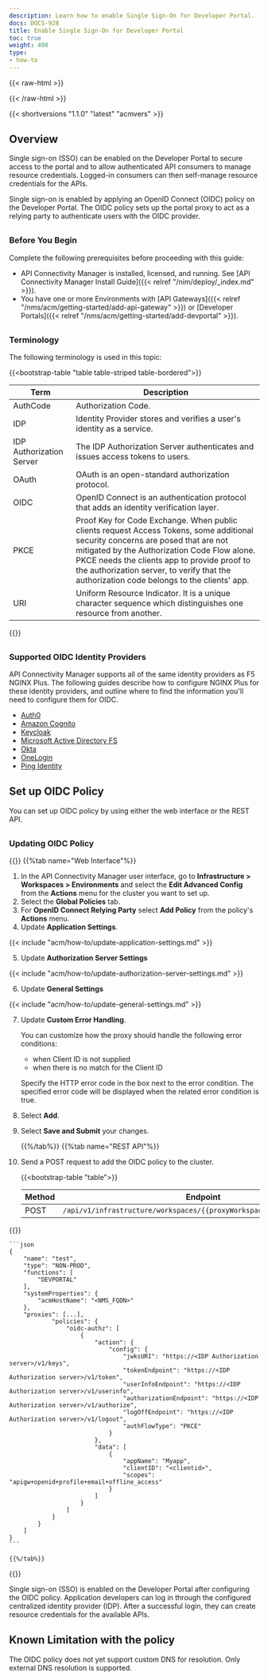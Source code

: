 ```yaml
---
description: Learn how to enable Single Sign-On for Developer Portal.
docs: DOCS-928
title: Enable Single Sign-On for Developer Portal
toc: true
weight: 400
type:
- how-to
---
```


{{< raw-html >}}
<style>
    h2 {
        margin-top: 30px;
    }
    h3 {
        margin-top: 30px;
    }
    h4 {
        font-weight: bold;
        margin-top: 30px;
    }
    hr {
        margin-top: 40px; margin-bottom: 40px;
    }

</style>
{{< /raw-html >}}

{{< shortversions "1.1.0" "latest" "acmvers" >}}

## Overview

Single sign-on (SSO) can be enabled on the Developer Portal to secure access to the portal and to allow authenticated API consumers to manage resource credentials. Logged-in consumers can then self-manage resource credentials for the APIs.

Single sign-on is enabled by applying an OpenID Connect (OIDC) policy on the Developer Portal. The OIDC policy sets up the portal proxy to act as a relying party to authenticate users with the OIDC provider.

### Before You Begin

Complete the following prerequisites before proceeding with this guide:

- API Connectivity Manager is installed, licensed, and running. See [API Connectivity Manager Install Guide]({{< relref "/nim/deploy/_index.md" >}}).
- You have one or more Environments with [API Gateways]({{< relref "/nms/acm/getting-started/add-api-gateway" >}}) or [Developer Portals]({{< relref "/nms/acm/getting-started/add-devportal" >}}).

### Terminology

The following terminology is used in this topic:

{{<bootstrap-table "table table-striped table-bordered">}}

| Term                     | Description                                                                                                                                                                                                                                                                                                                  |
|--------------------------|------------------------------------------------------------------------------------------------------------------------------------------------------------------------------------------------------------------------------------------------------------------------------------------------------------------------------|
| AuthCode                 | Authorization Code.                                                                                                                                                                                                                                                                                                          |
| IDP                      | Identity Provider stores and verifies a user's identity as a service.                                                                                                                                                                                                                                                        |
| IDP Authorization Server | The IDP Authorization Server authenticates and issues access tokens to users.                                                                                                                                                                                                                                                |
| OAuth                    | OAuth is an open-standard authorization protocol.                                                                                                                                                                                                                                                                            |
| OIDC                     | OpenID Connect is an authentication protocol that adds an identity verification layer.                                                                                                                                                                                                                                       |
| PKCE                     | Proof Key for Code Exchange. When public clients request Access Tokens, some additional security concerns are posed that are not mitigated by the Authorization Code Flow alone. PKCE needs the clients app to provide proof to the authorization server, to verify that the authorization code belongs to the clients' app. |
| URI                      | Uniform Resource Indicator. It is a unique character sequence which distinguishes one resource from another.                                                                                                                                                                                                                 |

{{</bootstrap-table>}}

### Supported OIDC Identity Providers

API Connectivity Manager supports all of the same identity providers as F5 NGINX Plus. The following guides describe how to configure NGINX Plus for these identity providers, and outline where to find the information you'll need to configure them for OIDC.

- [Auth0](/nginx/deployment-guides/single-sign-on/auth0/)
- [Amazon Cognito](/nginx/deployment-guides/single-sign-on/cognito)
- [Keycloak](/nginx/deployment-guides/single-sign-on/keycloak)
- [Microsoft Active Directory FS](/nginx/deployment-guides/single-sign-on/active-directory-federation-services)
- [Okta](/nginx/deployment-guides/single-sign-on/okta)
- [OneLogin](/nginx/deployment-guides/single-sign-on/onelogin)
- [Ping Identity](/nginx/deployment-guides/single-sign-on/ping-identity)

## Set up OIDC Policy

You can set up OIDC policy by using either the web interface or the REST API.

### Updating OIDC Policy

{{<tabs name="Setup_OIDC_Policy">}}
    {{%tab name="Web Interface"%}}

1. In the API Connectivity Manager user interface, go to **Infrastructure > Workspaces > Environments** and select the **Edit Advanced Config** from the **Actions** menu for the cluster you want to set up.
2. Select the **Global Policies** tab.
3. For **OpenID Connect Relying Party** select **Add Policy** from the policy's **Actions** menu.
4. Update **Application Settings**.

{{< include "acm/how-to/update-application-settings.md" >}}

5. Update **Authorization Server Settings**

{{< include "acm/how-to/update-authorization-server-settings.md" >}}

6. Update **General Settings**

{{< include "acm/how-to/update-general-settings.md" >}}

7. Update **Custom Error Handling**.

   You can customize how the proxy should handle the following error conditions:

   - when Client ID is not supplied
   - when there is no match for the Client ID

   Specify the HTTP error code in the box next to the error condition. The specified error code will be displayed when the related error condition is true.

8. Select **Add**.
9. Select **Save and Submit** your changes.

    {{%/tab%}}
    {{%tab name="REST API"%}}

1. Send a POST request to add the OIDC policy to the cluster.


   {{<bootstrap-table "table">}}

   | Method      | Endpoint |
   |-------------|----------|
   | POST | `/api/v1/infrastructure/workspaces/{{proxyWorkspaceName}}/environments`|



 {{</bootstrap-table>}}


    ```json
    {
        "name": "test",
        "type": "NON-PROD",
        "functions": [
            "DEVPORTAL"
        ],
        "systemProperties": {
            "acmHostName": "<NMS_FQDN>"
        },
        "proxies": [...],
                "policies": {
                    "oidc-authz": [
                        {
                            "action": {
                                "config": {
                                    "jwksURI": "https://<IDP Authorization server>/v1/keys",
                                    "tokenEndpoint": "https://<IDP Authorization server>/v1/token",
                                    "userInfoEndpoint": "https://<IDP Authorization server>/v1/userinfo",
                                    "authorizationEndpoint": "https://<IDP Authorization server>/v1/authorize",
                                    "logOffEndpoint": "https://<IDP Authorization server>/v1/logout",
                                    "authFlowType": "PKCE"
                                }
                            },
                            "data": [
                                {
                                    "appName": "Myapp",
                                    "clientID": "<clientid>",
                                    "scopes": "apigw+openid+profile+email+offline_access"
                                }
                            ]
                        }
                    ]
                }
            }
        ]
    }
    ```

    {{%/tab%}}
{{</tabs>}}

Single sign-on (SSO) is enabled on the Developer Portal after configuring the OIDC policy. Application developers can log in through the configured centralized identity provider (IDP). After a successful login, they can create resource credentials for the available APIs.

## Known Limitation with the policy

The OIDC policy does not yet support custom DNS for resolution. Only external DNS resolution is supported.
